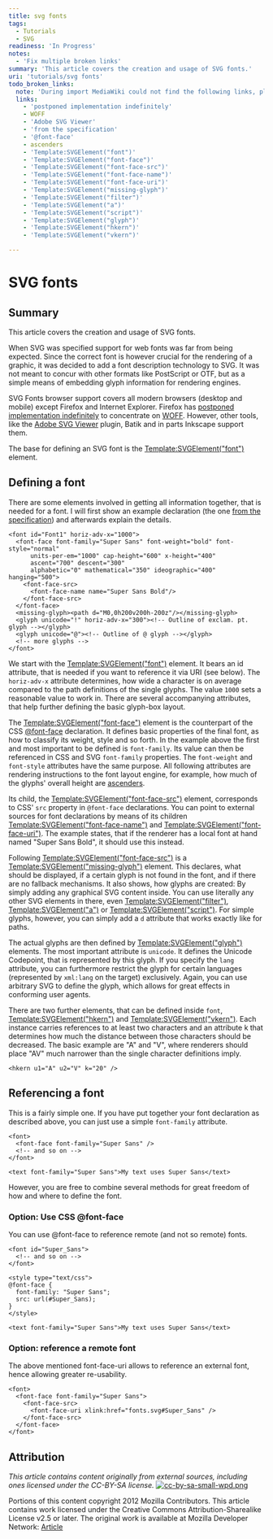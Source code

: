 ```yaml
---
title: svg fonts
tags:
  - Tutorials
  - SVG
readiness: 'In Progress'
notes:
  - 'Fix multiple broken links'
summary: 'This article covers the creation and usage of SVG fonts.'
uri: 'tutorials/svg fonts'
todo_broken_links:
  note: 'During import MediaWiki could not find the following links, please fix and adjust this list.'
  links:
    - 'postponed implementation indefinitely'
    - WOFF
    - 'Adobe SVG Viewer'
    - 'from the specification'
    - '@font-face'
    - ascenders
    - 'Template:SVGElement("font")'
    - 'Template:SVGElement("font-face")'
    - 'Template:SVGElement("font-face-src")'
    - 'Template:SVGElement("font-face-name")'
    - 'Template:SVGElement("font-face-uri")'
    - 'Template:SVGElement("missing-glyph")'
    - 'Template:SVGElement("filter")'
    - 'Template:SVGElement("a")'
    - 'Template:SVGElement("script")'
    - 'Template:SVGElement("glyph")'
    - 'Template:SVGElement("hkern")'
    - 'Template:SVGElement("vkern")'

---
```

# SVG fonts

## Summary

This article covers the creation and usage of SVG fonts.

When SVG was specified support for web fonts was far from being expected. Since the correct font is however crucial for the rendering of a graphic, it was decided to add a font description technology to SVG. It was not meant to concur with other formats like PostScript or OTF, but as a simple means of embedding glyph information for rendering engines.

SVG Fonts browser support covers all modern browsers (desktop and mobile) except Firefox and Internet Explorer. Firefox has [postponed implementation indefinitely](/w/index.php?title=postponed_implementation_indefinitely&action=edit&redlink=1) to concentrate on [WOFF](/w/index.php?title=WOFF&action=edit&redlink=1). However, other tools, like the [Adobe SVG Viewer](/w/index.php?title=Adobe_SVG_Viewer&action=edit&redlink=1) plugin, Batik and in parts Inkscape support them.

The base for defining an SVG font is the [Template:SVGElement("font")](/w/index.php?title=Template:SVGElement(%22font%22)&action=edit&redlink=1) element.

## Defining a font

There are some elements involved in getting all information together, that is needed for a font. I will first show an example declaration (the one [from the specification](/w/index.php?title=from_the_specification&action=edit&redlink=1)) and afterwards explain the details.

    <font id="Font1" horiz-adv-x="1000">
      <font-face font-family="Super Sans" font-weight="bold" font-style="normal"
          units-per-em="1000" cap-height="600" x-height="400"
          ascent="700" descent="300"
          alphabetic="0" mathematical="350" ideographic="400" hanging="500">
        <font-face-src>
          <font-face-name name="Super Sans Bold"/>
        </font-face-src>
      </font-face>
      <missing-glyph><path d="M0,0h200v200h-200z"/></missing-glyph>
      <glyph unicode="!" horiz-adv-x="300"><!-- Outline of exclam. pt. glyph --></glyph>
      <glyph unicode="@"><!-- Outline of @ glyph --></glyph>
      <!-- more glyphs -->
    </font>

We start with the [Template:SVGElement("font")](/w/index.php?title=Template:SVGElement(%22font%22)&action=edit&redlink=1) element. It bears an id attribute, that is needed if you want to reference it via URI (see below). The `horiz-adv-x` attribute determines, how wide a character is on average compared to the path definitions of the single glyphs. The value `1000` sets a reasonable value to work in. There are several accompanying attributes, that help further defining the basic glyph-box layout.

The [Template:SVGElement("font-face")](/w/index.php?title=Template:SVGElement(%22font-face%22)&action=edit&redlink=1) element is the counterpart of the CSS [@font-face](/w/index.php?title=@font-face&action=edit&redlink=1) declaration. It defines basic properties of the final font, as how to classify its weight, style and so forth. In the example above the first and most important to be defined is `font-family`. Its value can then be referenced in CSS and SVG `font-family` properties. The `font-weight` and `font-style` attributes have the same purpose. All following attributes are rendering instructions to the font layout engine, for example, how much of the glyphs' overall height are [ascenders](/w/index.php?title=ascenders&action=edit&redlink=1).

Its child, the [Template:SVGElement("font-face-src")](/w/index.php?title=Template:SVGElement(%22font-face-src%22)&action=edit&redlink=1) element, corresponds to CSS' `src` property in `@font-face` declarations. You can point to external sources for font declarations by means of its children [Template:SVGElement("font-face-name")](/w/index.php?title=Template:SVGElement(%22font-face-name%22)&action=edit&redlink=1) and [Template:SVGElement("font-face-uri")](/w/index.php?title=Template:SVGElement(%22font-face-uri%22)&action=edit&redlink=1). The example states, that if the renderer has a local font at hand named "Super Sans Bold", it should use this instead.

Following [Template:SVGElement("font-face-src")](/w/index.php?title=Template:SVGElement(%22font-face-src%22)&action=edit&redlink=1) is a [Template:SVGElement("missing-glyph")](/w/index.php?title=Template:SVGElement(%22missing-glyph%22)&action=edit&redlink=1) element. This declares, what should be displayed, if a certain glyph is not found in the font, and if there are no fallback mechanisms. It also shows, how glyphs are created: By simply adding any graphical SVG content inside. You can use literally any other SVG elements in there, even [Template:SVGElement("filter")](/w/index.php?title=Template:SVGElement(%22filter%22)&action=edit&redlink=1), [Template:SVGElement("a")](/w/index.php?title=Template:SVGElement(%22a%22)&action=edit&redlink=1) or [Template:SVGElement("script")](/w/index.php?title=Template:SVGElement(%22script%22)&action=edit&redlink=1). For simple glyphs, however, you can simply add a `d` attribute that works exactly like for paths.

The actual glyphs are then defined by [Template:SVGElement("glyph")](/w/index.php?title=Template:SVGElement(%22glyph%22)&action=edit&redlink=1) elements. The most important attribute is `unicode`. It defines the Unicode Codepoint, that is represented by this glyph. If you specify the `lang` attribute, you can furthermore restrict the glyph for certain languages (represented by `xml:lang` on the target) exclusively. Again, you can use arbitrary SVG to define the glyph, which allows for great effects in conforming user agents.

There are two further elements, that can be defined inside `font`, [Template:SVGElement("hkern")](/w/index.php?title=Template:SVGElement(%22hkern%22)&action=edit&redlink=1) and [Template:SVGElement("vkern")](/w/index.php?title=Template:SVGElement(%22vkern%22)&action=edit&redlink=1). Each instance carries references to at least two characters and an attribute k that determines how much the distance between those characters should be decreased. The basic example are "A" and "V", where renderers should place "AV" much narrower than the single character definitions imply.

    <hkern u1="A" u2="V" k="20" />

## Referencing a font

This is a fairly simple one. If you have put together your font declaration as described above, you can just use a simple `font-family` attribute.

    <font>
      <font-face font-family="Super Sans" />
      <!-- and so on -->
    </font>

    <text font-family="Super Sans">My text uses Super Sans</text>

However, you are free to combine several methods for great freedom of how and where to define the font.

### Option: Use CSS @font-face

You can use @font-face to reference remote (and not so remote) fonts.

    <font id="Super_Sans">
      <!-- and so on -->
    </font>

    <style type="text/css">
    @font-face {
      font-family: "Super Sans";
      src: url(#Super_Sans);
    }
    </style>

    <text font-family="Super Sans">My text uses Super Sans</text>

### Option: reference a remote font

The above mentioned font-face-uri allows to reference an external font, hence allowing greater re-usability.

    <font>
      <font-face font-family="Super Sans">
        <font-face-src>
          <font-face-uri xlink:href="fonts.svg#Super_Sans" />
        </font-face-src>
      </font-face>
    </font>

## Attribution

*This article contains content originally from external sources, including ones licensed under the CC-BY-SA license.* [![cc-by-sa-small-wpd.png](/assets/public/c/c8/cc-by-sa-small-wpd.png)](http://creativecommons.org/licenses/by-sa/3.0/us/)

Portions of this content copyright 2012 Mozilla Contributors. This article contains work licensed under the Creative Commons Attribution-Sharealike License v2.5 or later. The original work is available at Mozilla Developer Network: [Article](https://developer.mozilla.org/en-US/docs/SVG/Tutorial/SVG_fonts)

